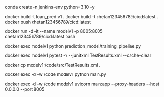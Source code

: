 conda create -n jenkins-env python=3.10 -y



docker build -t loan_pred:v1 .
docker build -t chetan123456789/cicd:latest . 
docker push chetan123456789/cicd:latest

docker run -d -it --name modelv1 -p 8005:8005 chetan123456789/cicd:latest bash

docker exec modelv1 python prediction_model/training_pipeline.py

docker exec modelv1 pytest -v --junitxml TestResults.xml --cache-clear

docker cp modelv1:/code/src/TestResults.xml .

docker exec -d -w /code modelv1 python main.py

docker exec -d -w /code modelv1 uvicorn main:app --proxy-headers --host 0.0.0.0 --port 8005

